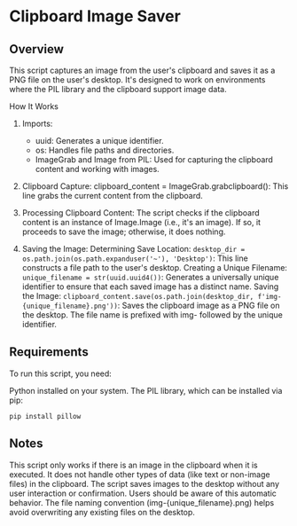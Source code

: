 # Clipboard Image Saver
## Overview

This script captures an image from the user's clipboard and saves it as a PNG file on the user's desktop. It's designed to work on environments where the PIL library and the clipboard support image data.

How It Works

1. Imports:
    * uuid: Generates a unique identifier.
    * os: Handles file paths and directories.
    * ImageGrab and Image from PIL: Used for capturing the clipboard content and working with images.

2. Clipboard Capture:
    clipboard_content = ImageGrab.grabclipboard(): This line grabs the current content from the clipboard.

3. Processing Clipboard Content:
    The script checks if the clipboard content is an instance of Image.Image (i.e., it's an image). If so, it proceeds to save the image; otherwise, it does nothing.

4. Saving the Image:
    Determining Save Location:
        `desktop_dir = os.path.join(os.path.expanduser('~'), 'Desktop')`: This line constructs a file path to the user's desktop.
    Creating a Unique Filename:
        `unique_filename = str(uuid.uuid4())`: Generates a universally unique identifier to ensure that each saved image has a distinct name.
    Saving the Image:
        `clipboard_content.save(os.path.join(desktop_dir, f'img-{unique_filename}.png'))`: Saves the clipboard image as a PNG file on the desktop. The file name is prefixed with img- followed by the unique identifier.

## Requirements

To run this script, you need:

Python installed on your system.
The PIL library, which can be installed via pip:

    pip install pillow

## Notes

This script only works if there is an image in the clipboard when it is executed. It does not handle other types of data (like text or non-image files) in the clipboard.
The script saves images to the desktop without any user interaction or confirmation. Users should be aware of this automatic behavior.
The file naming convention (img-{unique_filename}.png) helps avoid overwriting any existing files on the desktop.